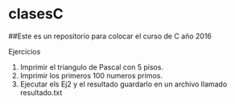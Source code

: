 # clasesC

##Este es un repositorio para colocar el curso de C año 2016 

Ejercicios

1.  Imprimir el triangulo de Pascal con 5 pisos.
2.  Imprimir los primeros 100 numeros primos.
3.  Ejecutar els Ej2 y el resultado guardarlo en un archivo llamado resultado.txt



